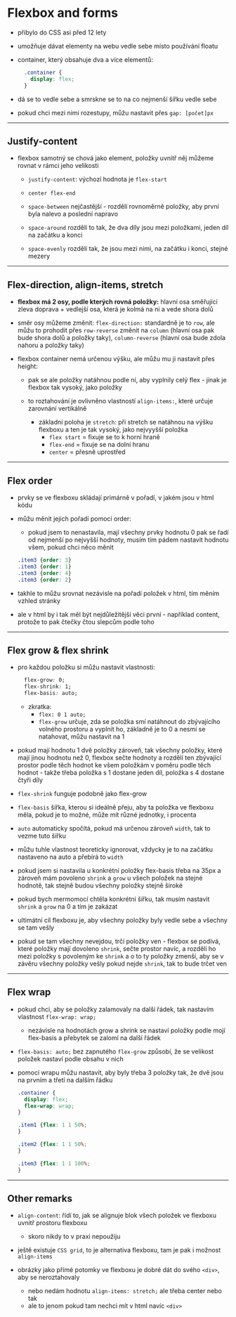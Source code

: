 # Flexbox and forms

* přibylo do CSS asi před 12 lety
* umožňuje dávat elementy na webu vedle sebe místo používání floatu
* container, který obsahuje dva a více elementů:

  ``` css
    .container {
      display: flex;
    }
  ```

* dá se to vedle sebe a smrskne se to na co nejmenší šířku vedle sebe

* pokud chci mezi nimi rozestupy, můžu nastavit přes ``gap: [počet]px``

___

## Justify-content

* flexbox samotný se chová jako element, položky uvnitř něj můžeme rovnat v rámci jeho velikosti

  * ```justify-content```: výchozí hodnota je ```flex-start```

  * ```center flex-end```
  * ```space-between``` nejčastější - rozdělí rovnoměrně položky, aby první byla nalevo a poslední napravo

  * ```space-around``` rozdělí to tak, že dva díly jsou mezi položkami, jeden díl na začátku a konci

  * ```space-evenly``` rozdělí tak, že jsou mezi nimi, na začátku i konci, stejné mezery

___

## Flex-direction, align-items, stretch

* **flexbox má 2 osy, podle kterých rovná položky:** hlavní osa směřující zleva doprava + vedlejší osa, která je kolmá na ni a vede shora dolů

* směr osy můžeme změnit: ```flex-direction:```
standardně je to ```row```, ale můžu to prohodit přes ```row-reverse``` změnit na ```column``` (hlavní osa pak bude shora dolů a položky taky), ```column-reverse``` (hlavní osa bude zdola nahoru a položky taky)

* flexbox container nemá určenou výšku, ale můžu mu ji nastavit přes height:
  * pak se ale položky natáhnou podle ní, aby vyplnily celý flex - jinak je flexbox tak vysoký, jako položky
  * to roztahování je ovlivněno vlastností ```align-items:```, které určuje zarovnání vertikálně

    * základní poloha je ```stretch```: při stretch se natáhnou na výšku flexboxu a ten je tak vysoký, jako nejvyyšší položka
      * ```flex start```  = fixuje se to k horní hraně
      * ```flex-end``` = fixuje se na dolní hranu
      * ```center``` = přesně uprostřed

___

## Flex order

* prvky se ve flexboxu skládají primárně v pořadí, v jakém jsou v html kódu

* můžu měnit jejich pořadí pomocí order:
  * pokud jsem to nenastavila, mají všechny prvky hodnotu 0
    pak se řadí od nejmenší po nejvyšší hodnoty, musím tím pádem nastavit hodnotu všem, pokud chci něco měnit

  ``` css
  .item3 {order: 3}
  .item3 {order: 1}
  .item3 {order: 4}
  .item3 {order: 2}
  ```

* takhle to můžu srovnat nezávisle na pořadí položek v html, tím měním vzhled stránky

* ale v html by i tak měl být nejdůležitější věci první - například content, protože to pak čtečky čtou slepcům podle toho

___

## Flex grow & flex shrink

* pro každou položku si můžu nastavit vlastnosti:

  ``` css
    flex-grow: 0;
    flex-shrink: 1;
    flex-basis: auto;
  ```

  * zkratka:
    * `flex: 0 1 auto;`
    * `flex-grow` určuje, zda se položka smí natáhnout do zbývajícího volného prostoru a vyplnit ho, základně je to 0 a nesmí se natahovat, můžu nastavit na 1

* pokud mají hodnotu 1 dvě položky zároveň, tak všechny položky, které mají jinou hodnotu než 0, flexbox sečte hodnoty a rozdělí ten zbývající prostor podle těch hodnot ke všem položkám v poměru podle těch hodnot - takže třeba položka s 1 dostane jeden díl, položka s 4 dostane čtyři díly

* `flex-shrink` funguje podobně jako flex-grow

* `flex-basis` šířka, kterou si ideálně přeju, aby ta položka ve flexboxu měla, pokud je to možné, může mít různé jednotky, i procenta

* `auto` automaticky spočítá, pokud má určenou zároveň `width`, tak to vezme tuto šířku
* můžu tuhle vlastnost teoreticky ignorovat, vždycky je to na začátku nastaveno na auto a přebírá to `width`
* pokud jsem si nastavila u konkrétní položky flex-basis třeba na 35px a zároveň mám povoleno `shrink` a `grow` u všech položek na stejné hodnotě, tak stejně budou všechny položky stejně široké
* pokud bych mermomocí chtěla konkrétní šířku, tak musím nastavit `shrink` a `grow` na 0 a tím je zakázat

* ultimátní cíl flexboxu je, aby všechny položky byly vedle sebe a všechny se tam vešly

* pokud se tam všechny nevejdou, trčí položky ven - flexbox se podívá, které položky mají dovoleno `shrink`, sečte prostor navíc, a rozdělí ho mezi položky s povoleným ke `shrink` a o to ty položky zmenší, aby se v závěru všechny položky vešly
pokud nejde `shrink`, tak to bude trčet ven

___

## Flex wrap

* pokud chci, aby se položky zalamovaly na další řádek, tak nastavím vlastnost ``flex-wrap: wrap;``
  * nezávisle na hodnotách grow a shrink se nastaví položky podle mojí flex-basis a přebytek se zalomí na další řádek

* `flex-basis: auto;` bez zapnutého `flex-grow` způsobí, že se velikost položek nastaví podle obsahu v nich

* pomocí wrapu můžu nastavit, aby byly třeba 3 položky tak, že dvě jsou na prvním a třetí na dalším řádku

  ``` css
  .container {
    display: flex;
    flex-wrap: wrap;
  }

  .item1 {flex: 1 1 50%;
  }

  .item2 {flex: 1 1 50%;
  }

  .item3 {flex: 1 1 100%;
  }
  ```

___

## Other remarks

* `align-content`: řídí to, jak se alignuje blok všech položek ve flexboxu uvnitř prostoru flexboxu
  * skoro nikdy to v praxi nepoužiju

* ještě existuje `CSS grid`, to je alternativa flexboxu, tam je pak i možnost `align-items`

* obrázky jako přímé potomky ve flexboxu je dobré dát do svého `<div>`, aby se neroztahovaly

  * nebo nedám hodnotu `align-items: stretch;` ale třeba center nebo tak
  * ale to jenom pokud tam nechci mít v html navíc `<div>`
